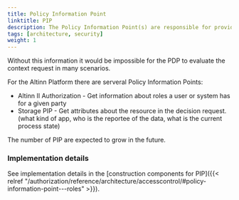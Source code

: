 ```yaml
---
title: Policy Information Point
linktitle: PIP
description: The Policy Information Point(s) are responsible for providing needed information to the context handler so it can enrich the context request.
tags: [architecture, security]
weight: 1
---
```


Without this information it would be impossible for the PDP to evaluate the context request in many scenarios.

For the Altinn Platform there are serveral Policy Information Points:

- Altinn II Authorization - Get information about roles a user or system has for a given party
- Storage PIP - Get attributes about the resource in the decision request. (what kind of app, who is the reportee of the data, what is the current process state)

The number of PIP are expected to grow in the future.

### Implementation details

See implementation details in the [construction components for PIP]({{< relref "/authorization/reference/architecture/accesscontrol/#policy-information-point---roles" >}}).
